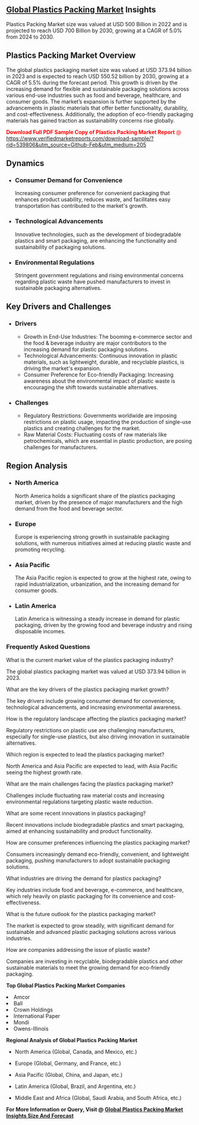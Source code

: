 <h2><a href="https://www.verifiedmarketreports.com/download-sample/?rid=539806&amp;utm_source=Github&amp;utm_medium=205" target="_blank">Global Plastics Packing Market</a> Insights</h2><p>Plastics Packing Market size was valued at USD 500 Billion in 2022 and is projected to reach USD 700 Billion by 2030, growing at a CAGR of 5.0% from 2024 to 2030.</p><p> <h2>Plastics Packing Market Overview</h2> <p>The global plastics packaging market size was valued at USD 373.94 billion in 2023 and is expected to reach USD 550.52 billion by 2030, growing at a CAGR of 5.5% during the forecast period. This growth is driven by the increasing demand for flexible and sustainable packaging solutions across various end-use industries such as food and beverage, healthcare, and consumer goods. The market’s expansion is further supported by the advancements in plastic materials that offer better functionality, durability, and cost-effectiveness. Additionally, the adoption of eco-friendly packaging materials has gained traction as sustainability concerns rise globally.</p> <p><p><span class=""><span style="color: #ff0000;"><strong>Download Full PDF Sample Copy of Plastics Packing Market Report</strong> @ </span><a href="https://www.verifiedmarketreports.com/download-sample/?rid=539806&amp;utm_source=Github-Feb&amp;utm_medium=205" target="_blank">https://www.verifiedmarketreports.com/download-sample/?rid=539806&amp;utm_source=Github-Feb&amp;utm_medium=205</a></span></p></p> <h2>Dynamics</h2> <ul> <li><h3>Consumer Demand for Convenience</h3> Increasing consumer preference for convenient packaging that enhances product usability, reduces waste, and facilitates easy transportation has contributed to the market's growth.</li> <li><h3>Technological Advancements</h3> Innovative technologies, such as the development of biodegradable plastics and smart packaging, are enhancing the functionality and sustainability of packaging solutions.</li> <li><h3>Environmental Regulations</h3> Stringent government regulations and rising environmental concerns regarding plastic waste have pushed manufacturers to invest in sustainable packaging alternatives.</li> </ul> <h2>Key Drivers and Challenges</h2> <ul> <li><h3>Drivers</h3> <ul> <li>Growth in End-Use Industries: The booming e-commerce sector and the food & beverage industry are major contributors to the increasing demand for plastic packaging solutions.</li> <li>Technological Advancements: Continuous innovation in plastic materials, such as lightweight, durable, and recyclable plastics, is driving the market's expansion.</li> <li>Consumer Preference for Eco-friendly Packaging: Increasing awareness about the environmental impact of plastic waste is encouraging the shift towards sustainable alternatives.</li> </ul> </li> <li><h3>Challenges</h3> <ul> <li>Regulatory Restrictions: Governments worldwide are imposing restrictions on plastic usage, impacting the production of single-use plastics and creating challenges for the market.</li> <li>Raw Material Costs: Fluctuating costs of raw materials like petrochemicals, which are essential in plastic production, are posing challenges for manufacturers.</li> </ul> </li> </ul> <h2>Region Analysis</h2> <ul> <li><h3>North America</h3> North America holds a significant share of the plastics packaging market, driven by the presence of major manufacturers and the high demand from the food and beverage sector.</li> <li><h3>Europe</h3> Europe is experiencing strong growth in sustainable packaging solutions, with numerous initiatives aimed at reducing plastic waste and promoting recycling.</li> <li><h3>Asia Pacific</h3> The Asia Pacific region is expected to grow at the highest rate, owing to rapid industrialization, urbanization, and the increasing demand for consumer goods.</li> <li><h3>Latin America</h3> Latin America is witnessing a steady increase in demand for plastic packaging, driven by the growing food and beverage industry and rising disposable incomes.</li> </ul> <h3>Frequently Asked Questions</h3> <p>What is the current market value of the plastics packaging industry?</p> <p>The global plastics packaging market was valued at USD 373.94 billion in 2023.</p> <p>What are the key drivers of the plastics packaging market growth?</p> <p>The key drivers include growing consumer demand for convenience, technological advancements, and increasing environmental awareness.</p> <p>How is the regulatory landscape affecting the plastics packaging market?</p> <p>Regulatory restrictions on plastic use are challenging manufacturers, especially for single-use plastics, but also driving innovation in sustainable alternatives.</p> <p>Which region is expected to lead the plastics packaging market?</p> <p>North America and Asia Pacific are expected to lead, with Asia Pacific seeing the highest growth rate.</p> <p>What are the main challenges facing the plastics packaging market?</p> <p>Challenges include fluctuating raw material costs and increasing environmental regulations targeting plastic waste reduction.</p> <p>What are some recent innovations in plastics packaging?</p> <p>Recent innovations include biodegradable plastics and smart packaging, aimed at enhancing sustainability and product functionality.</p> <p>How are consumer preferences influencing the plastics packaging market?</p> <p>Consumers increasingly demand eco-friendly, convenient, and lightweight packaging, pushing manufacturers to adopt sustainable packaging solutions.</p> <p>What industries are driving the demand for plastics packaging?</p> <p>Key industries include food and beverage, e-commerce, and healthcare, which rely heavily on plastic packaging for its convenience and cost-effectiveness.</p> <p>What is the future outlook for the plastics packaging market?</p> <p>The market is expected to grow steadily, with significant demand for sustainable and advanced plastic packaging solutions across various industries.</p> <p>How are companies addressing the issue of plastic waste?</p> <p>Companies are investing in recyclable, biodegradable plastics and other sustainable materials to meet the growing demand for eco-friendly packaging.</p> </p><p><strong>Top Global Plastics Packing Market Companies</strong></p><div data-test-id=""><p><li>Amcor</li><li> Ball</li><li> Crown Holdings</li><li> International Paper</li><li> Mondi</li><li> Owens-Illinois</li></p><div><strong>Regional Analysis of&nbsp;Global Plastics Packing Market</strong></div><ul><li dir="ltr"><p dir="ltr">North America&nbsp;(Global, Canada, and Mexico, etc.)</p></li><li dir="ltr"><p dir="ltr">Europe (Global, Germany, and France, etc.)</p></li><li dir="ltr"><p dir="ltr">Asia Pacific&nbsp;(Global, China, and Japan, etc.)</p></li><li dir="ltr"><p dir="ltr">Latin America&nbsp;(Global, Brazil, and Argentina, etc.)</p></li><li dir="ltr">Middle East and Africa&nbsp;(Global, Saudi Arabia, and South Africa, etc.)</li></ul><p><strong>For More Information or Query, Visit @&nbsp;</strong><strong><a href="https://www.verifiedmarketreports.com/product/plastics-packing-market-size-and-forecast/?utm_source=Github&amp;utm_medium=205" target="_blank">Global Plastics Packing Market Insights Size And Forecast</a></strong></p></div>
